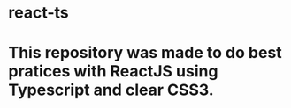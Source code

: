 # react-ts

# This repository was made to do best pratices with ReactJS using Typescript and clear CSS3.
